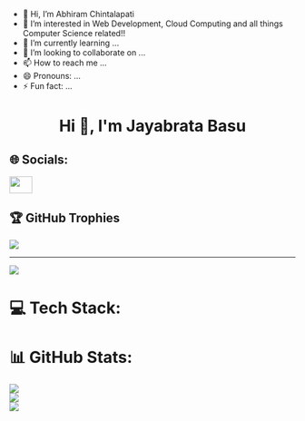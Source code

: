 - 👋 Hi, I’m Abhiram Chintalapati
- 👀 I’m interested in Web Development, Cloud Computing and all things Computer Science related!!
- 🌱 I’m currently learning ...
- 💞️ I’m looking to collaborate on ...
- 📫 How to reach me ...
- 😄 Pronouns: ...
- ⚡ Fun fact: ...


<h1 align="center">Hi 👋, I'm Jayabrata Basu</h1>


## 🌐 Socials:

<a href="https://www.linkedin.com/in/abhiram-chintalapati-65082b2b1/" target="blank"><img align="center" src="https://raw.githubusercontent.com/rahuldkjain/github-profile-readme-generator/master/src/images/icons/Social/linked-in-alt.svg"  height="30" width="40" /></a>
<!--<a href="https://www.hackerrank.com/jayabratabasu" target="blank"><img align="center" src="https://raw.githubusercontent.com/rahuldkjain/github-profile-readme-generator/master/src/images/icons/Social/hackerrank.svg" alt="jayabratabasu" height="30" width="40" /></a>
<a href="https://www.leetcode.com/jayabratabasu" target="blank"><img align="center" src="https://raw.githubusercontent.com/rahuldkjain/github-profile-readme-generator/master/src/images/icons/Social/leet-code.svg" alt="jayabratabasu" height="30" width="40" /></a>
</p>-->

## 🏆 GitHub Trophies
![](https://github-profile-trophy.vercel.app/?username=Abs449&theme=radical&no-frame=true&no-bg=false&margin-w=4)

---
[![](https://visitcount.itsvg.in/api?id=Abs449&icon=0&color=0)](https://visitcount.itsvg.in)

# 💻 Tech Stack:
<!--![C](https://img.shields.io/badge/c-%2300599C.svg?style=for-the-badge&logo=c&logoColor=white) ![C++](https://img.shields.io/badge/c++-%2300599C.svg?style=for-the-badge&logo=c%2B%2B&logoColor=white) ![CSS3](https://img.shields.io/badge/css3-%231572B6.svg?style=for-the-badge&logo=css3&logoColor=white) ![JavaScript](https://img.shields.io/badge/javascript-%23323330.svg?style=for-the-badge&logo=javascript&logoColor=%23F7DF1E) ![Python](https://img.shields.io/badge/python-3670A0?style=for-the-badge&logo=python&logoColor=ffdd54) ![Anaconda](https://img.shields.io/badge/Anaconda-%2344A833.svg?style=for-the-badge&logo=anaconda&logoColor=white) ![NPM](https://img.shields.io/badge/NPM-%23CB3837.svg?style=for-the-badge&logo=npm&logoColor=white) ![Next JS](https://img.shields.io/badge/Next-black?style=for-the-badge&logo=next.js&logoColor=white) ![NodeJS](https://img.shields.io/badge/node.js-6DA55F?style=for-the-badge&logo=node.js&logoColor=white) ![React](https://img.shields.io/badge/react-%2320232a.svg?style=for-the-badge&logo=react&logoColor=%2361DAFB) ![MySQL](https://img.shields.io/badge/mysql-%2300000f.svg?style=for-the-badge&logo=mysql&logoColor=white) ![NumPy](https://img.shields.io/badge/numpy-%23013243.svg?style=for-the-badge&logo=numpy&logoColor=white) ![Pandas](https://img.shields.io/badge/pandas-%23150458.svg?style=for-the-badge&logo=pandas&logoColor=white) ![PyTorch](https://img.shields.io/badge/PyTorch-%23EE4C2C.svg?style=for-the-badge&logo=PyTorch&logoColor=white) ![TensorFlow](https://img.shields.io/badge/TensorFlow-%23FF6F00.svg?style=for-the-badge&logo=TensorFlow&logoColor=white) ![Matplotlib](https://img.shields.io/badge/Matplotlib-%23ffffff.svg?style=for-the-badge&logo=Matplotlib&logoColor=black) ![Arduino](https://img.shields.io/badge/-Arduino-00979D?style=for-the-badge&logo=Arduino&logoColor=white)-->
# 📊 GitHub Stats:
![](https://github-readme-stats.vercel.app/api?username=Abs449&theme=dark&hide_border=false&include_all_commits=false&count_private=false)<br/>
![](https://github-readme-streak-stats.herokuapp.com/?user=Abs449&theme=dark&hide_border=false)<br/>
![](https://github-readme-stats.vercel.app/api/top-langs/?username=Abs449&theme=dark&hide_border=false&include_all_commits=false&count_private=false&layout=compact)








<!---
Abs449/Abs449 is a ✨ special ✨ repository because its `README.md` (this file) appears on your GitHub profile.
You can click the Preview link to take a look at your changes.
--->
